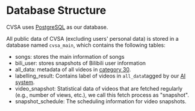 # Database Structure

CVSA uses [PostgreSQL](https://www.postgresql.org/) as our database.

All public data of CVSA (excluding users' personal data) is stored in a database named `cvsa_main`, which contains the following tables:

* songs: stores the main information of songs
* bili\_user: stores snapshots of Bilibili user information
* all\_data: metadata of all videos in [category 30](../../about/scope-of-inclusion.md#category-30).
* labelling\_result: Contains label of videos in `all_data`tagged by our [AI system](../artificial-intelligence.md#the-filter).
* video\_snapshot: Statistical data of videos that are fetched regularly (e.g., number of views, etc.), we call this fetch process as "snapshot".
* snapshot\_schedule: The scheduling information for video snapshots.

